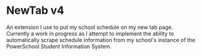 # NewTab v4

An extension I use to put my school schedule on my new tab page. Currently a work in progress 
as I attempt to implement the ability to automatically scrape schedule information from
my school's instance of the PowerSchool Student Information System.